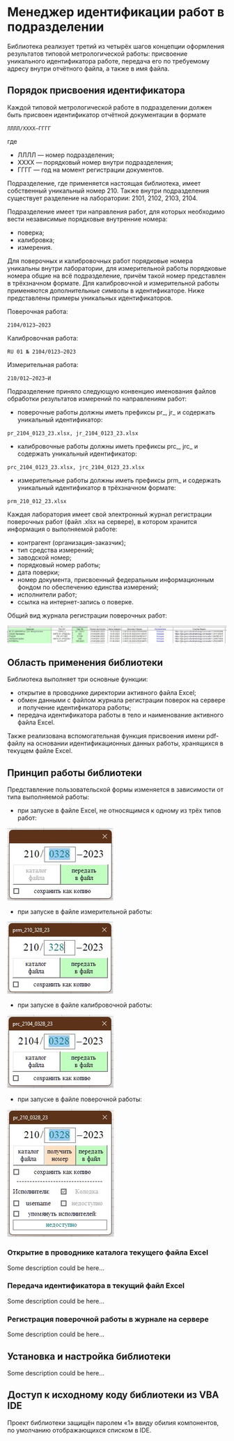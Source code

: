 # Менеджер идентификации работ в подразделении

Библиотека реализует третий из четырёх шагов концепции оформления результатов типовой метрологической работы: присвоение уникального идентификатора работе, передача его по требуемому адресу внутри отчётного файла, а также в имя файла.

## Порядок присвоения идентификатора

Каждой типовой метрологической работе в подразделении должен быть присвоен идентификатор отчётной документации в формате 
```
ЛЛЛЛ/ХХХХ–ГГГГ
```
где 
- ЛЛЛЛ — номер подразделения;
- ХХХХ — порядковый номер внутри подразделения;
- ГГГГ — год на момент регистрации документов. 

Подразделение, где применяется настоящая библиотека, имеет собственный уникальный номер 210. 
Также внутри подразделения существует разделение на лаборатории: 2101, 2102, 2103, 2104.

Подразделение имеет три направления работ, для которых необходимо вести независимые порядковые внутренние номера:
- поверка;
- калибровка;
- измерения.

Для поверочных и калибровочных работ порядковые номера уникальны внутри лаборатории, для измерительной работы порядковые номера общие на всё подразделение, причём такой номер представлен в трёхзначном формате. Для калибровочной и измерительной работы применяются дополнительные символы в идентификаторе. Ниже представлены примеры уникальных идентификаторов. 

Поверочная работа:
```
2104/0123–2023
```
Калибровочная работа:
```
RU 01 № 2104/0123–2023
```
Измерительная работа:
```
210/012–2023–И 
```
Подразделение приняло следующую конвенцию именования файлов обработки результатов измерений по направлениям работ:
- поверочные работы должны иметь префиксы pr_, jr_ и содержать уникальный идентификатор:
```
pr_2104_0123_23.xlsx, jr_2104_0123_23.xlsx
```
- калибровочные работы должны иметь префиксы prc_, jrc_ и содержать уникальный идентификатор:
```
prс_2104_0123_23.xlsx, jrс_2104_0123_23.xlsx
```
- измерительные работы должны иметь префиксы prm_ и содержать уникальный идентификатор в трёхзначном формате:
```
prm_210_012_23.xlsx
```

Каждая лаборатория имеет свой электронный журнал регистрации поверочных работ (файл .xlsx на сервере), в котором хранится информация о выполняемой работе:
- контрагент (организация-заказчик);
- тип средства измерений;
- заводской номер;
- порядковый номер работы;
- дата поверки;
- номер документа, присвоенный федеральным информационным фондом по обеспечению единства измерений;
- исполнители работ;
- ссылка на интернет-запись о поверке.

Общий вид журнала регистрации поверочных работ:

![Title](https://github.com/akolodka/VBA/blob/main/resources/verifyingJournal.jpg)

## Область применения библиотеки

Библиотека выполняет три основные функции:
- открытие в проводнике директории активного файла Excel;
- обмен данными с файлом журнала регистрации поверок на сервере и получение идентификатора работы;
- передача идентификатора работы в тело и наименование активного файла Excel.

Также реализована вспомогательная функция присвоения имени pdf-файлу на основании  идентификационных данных работы, хранящихся в текущем файле Excel.

## Принцип работы библиотеки
Представление пользовательской формы изменяется в зависимости от типа выполняемой работы: 
- при запуске в файле Excel, не относящимся к одному из трёх типов работ:

![Title](https://github.com/akolodka/VBA/blob/main/resources/numName_MainDefault.jpg)

- при запуске в файле измерительной работы:

![Title](https://github.com/akolodka/VBA/blob/main/resources/numName_MainMeasuring2.jpg)

- при запуске в файле калибровочной работы:

![Title](https://github.com/akolodka/VBA/blob/main/resources/numName_MainCalibration.jpg)

- при запуске в файле поверочной работы:

![Title](https://github.com/akolodka/VBA/blob/main/resources/numName_MainVerifying2.jpg)

### Открытие в проводнике каталога текущего файла Excel
Some description could be here...

### Передача идентификатора в текущий файл Excel
Some description could be here...

### Регистрация поверочной работы в журнале на сервере
Some description could be here...

## Установка и настройка библиотеки
Some description could be here...

## Доступ к исходному коду библиотеки из VBA IDE 
Проект библиотеки защищён паролем «1» ввиду обилия компонентов, по умолчанию отображающихся списком в IDE.

